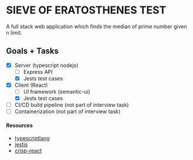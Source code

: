 ﻿# SIEVE OF ERATOSTHENES TEST

A full stack web application which finds the median of prime number given n limit.

## Goals + Tasks

- [x] Server (typescript nodejs)
    - [ ] Express API
    - [x] Jests test cases
- [x] Client (React)
    - [ ] UI framework (semantic-ui)
    - [x] Jests test cases
- [ ] CI/CD build pipeline (not part of interview task)
- [ ] Containerization (not part of interview task) 

#### Resources

* [typescriptlang](https://www.typescriptlang.org/)
* [jestjs](https://jestjs.io)
* [crisp-react](https://github.com/winwiz1/crisp-react.git)
